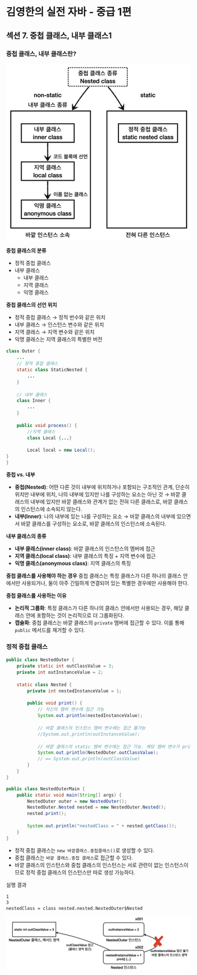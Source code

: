 # 김영한의 실전 자바 - 중급 1편

## 섹션 7. 중첩 클래스, 내부 클래스1
### 중첩 클래스, 내부 클래스란?
![alt text](image1.png)

**중첩 클래스의 분류**
- 정적 중첩 클래스
- 내부 클래스
    - 내부 클래스
    - 지역 클래스
    - 익명 클래스

**중첩 클래스의 선언 위치**
- 정적 중첩 클래스 &rarr; 정적 번수와 같은 위치
- 내부 클래스 &rarr; 인스턴스 변수와 같은 위치
- 지역 클래스 &rarr; 지역 변수와 같은 위치
- 익명 클래스는 지역 클래스의 특별한 버전
```java
class Outer {
    ...
    // 정적 중첩 클래스
    static class StaticNested {
        ...
    }

    // 내부 클래스
    class Inner {
        ...
    }

    public void process() {
        //지역 클래스
        class Local {...}

        Local local = new Local();
}
}
```

**중첩 vs. 내부**
- **중첩(Nested)**: 어떤 다른 것이 내부에 위치하거나 포함되는 구조적인 관계, 단순히 위치만 내부에 위치, 나의 내부에 있지만 나를 구성하는 요소는 아닌 것 &rarr; 바깥 클래스의 내부에 있지만 바깥 클래스와 관계가 없는 전혀 다른 클래스로, 바깥 클래스의 인스턴스에 소속되지 않는다.
- **내부(Inner)**: 나의 내부에 있는 나를 구성하는 요소 &rarr; 바깥 클래스의 내부에 있으면서 바깥 클래스를 구성하는 요소로, 바깥 클래스의 인스턴스에 소속된다.

**내부 클래스의 종류**
- **내부 클래스(inner class)**: 바깥 클래스의 인스턴스의 멤버에 접근
- **지역 클래스(local class)**: 내부 클래스의 특징 + 지역 변수에 접근
- **익명 클래스(anonymous class)**: 지역 클래스의 특징

**중첩 클래스를 사용해야 하는 경우**
중첩 클래스는 특정 클래스가 다른 하나의 클래스 안에서만 사용되거나, 둘이 아주 긴밀하게 연결되어 있는 특별한 경우에만 사용해야 한다.

**중첩 클래스를 사용하는 이유**
- **논리적 그룹화**: 특정 클래스가 다른 하나의 클래스 안에서만 사용되는 경우, 해당 클래스 안에 포함하는 것이 논리적으로 더 그룹화된다.
- **캡슐화**: 중첩 클래스는 바깥 클래스의 `private` 멤버에 접근할 수 있다. 이를 통해 `public` 메서드를 제거할 수 있다.

### 정적 중첩 클래스
```java
public class NestedOuter {
    private static int outClassValue = 3;
    private int outInstanceValue = 2;
     
    static class Nested {
        private int nestedInstanceValue = 1;

        public void print() {
            // 자신의 멤버 변수에 접근 가능
            System.out.println(nestedInstanceValue);

            // 바깥 클래스의 인스턴스 멤버 변수에는 접근 불가능
            //System.out.println(outInstanceValue);

            // 바깥 클래스의 static 멤버 변수에는 접근 가능. 해당 멤버 변수가 private이어도 접근 가능
            System.out.println(NestedOuter.outClassValue);
            // == System.out.println(outClassValue)
        }
    }
}
```

```java
public class NestedOuterMain {
    public static void main(String[] args) {
        NestedOuter outer = new NestedOuter();
        NestedOuter.Nested nested = new NestedOuter.Nested();
        nested.print();
   
        System.out.println("nestedClass = " + nested.getClass());
    }
}
```
- 정적 중첩 클래스는 `new 바깥클래스.중첩클래스()`로 생성할 수 있다.
- 중첩 클래스는 `바깥 클래스.중첩 클래스`로 접근할 수 있다.
- 바깥 클래스의 인스턴스와 중첩 클래스의 인스턴스는 서로 관련이 없는 인스턴스이므로 정적 중첩 클래스의 인스턴스만 따로 생성 가능하다.

실행 결과
```
1
3
nestedClass = class nested.nested.NestedOuter$Nested
```

![alt text](image2.png)